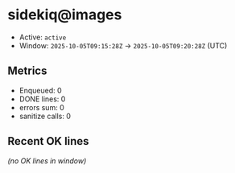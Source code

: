 # sidekiq@images

- Active: `active`
- Window: `2025-10-05T09:15:28Z` → `2025-10-05T09:20:28Z` (UTC)

## Metrics
- Enqueued: 0
- DONE lines: 0
- errors sum: 0
- sanitize calls: 0

## Recent OK lines
_(no OK lines in window)_
